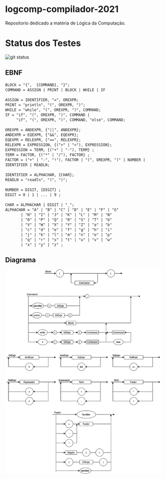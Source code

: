 # logcomp-compilador-2021
Repositorio dedicado a matéria de Lógica da Computação.

# Status dos Testes

![git status](http://3.129.230.99/svg/VFermat/logcomp-compilador-2021/)


## EBNF

```
BLOCK = "{",  {COMMAND}, "}";
COMMAND = ASSIGN | PRINT | BLOCK | WHILE | IF

ASSIGN = IDENTIFIER, "=", OREXPR;
PRINT = "println", "(", OREXPR, ")";
WHILE = "while", "(", OREXPR, ")", COMMAND;
IF = "if", "(", OREXPR, ")", COMMAND |
     "if", "(", OREXPR, ")", COMMAND, "else", COMMAND;

OREXPR = ANDEXPR, {"||", ANDEXPR};
ANDEXPR = EQEXPR, {"&&", EQEXPR};
EQEXPR = RELEXPR, {"==", RELEXPR};
RELEXPR = EXPRESSION, {(">" | "<"), EXPRESSION};
EXPRESSION = TERM, {("+" | "-"), TERM} ;
TERM = FACTOR, {("*" | "/"), FACTOR} ;
FACTOR = ("+" | "-", "!"), FACTOR | "(", OREXPR, ")" | NUMBER | IDENTIFIER | READLN;

IDENTIFIER = ALPHACHAR, {CHAR};
READLN = "readln", "(", ")";

NUMBER = DIGIT, {DIGIT} ;
DIGIT = 0 | 1 | ... | 9 ;

CHAR = ALPHACHAR | DIGIT | "_";
ALPHACHAR = "A" | "B" | "C" | "D" | "E" | "F" | "G"
       | "H" | "I" | "J" | "K" | "L" | "M" | "N"
       | "O" | "P" | "Q" | "R" | "S" | "T" | "U"
       | "V" | "W" | "X" | "Y" | "Z" | "a" | "b"
       | "c" | "d" | "e" | "f" | "g" | "h" | "i"
       | "j" | "k" | "l" | "m" | "n" | "o" | "p"
       | "q" | "r" | "s" | "t" | "u" | "v" | "w"
       | "x" | "y" | "z" ;
```

## Diagrama

![Diagrama](Diagrama.png)
